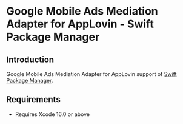 # Google Mobile Ads Mediation Adapter for AppLovin - Swift Package Manager

## Introduction

Google Mobile Ads Mediation Adapter for AppLovin support of
[Swift Package Manager](https://swift.org/package-manager/).

## Requirements

-   Requires Xcode 16.0 or above